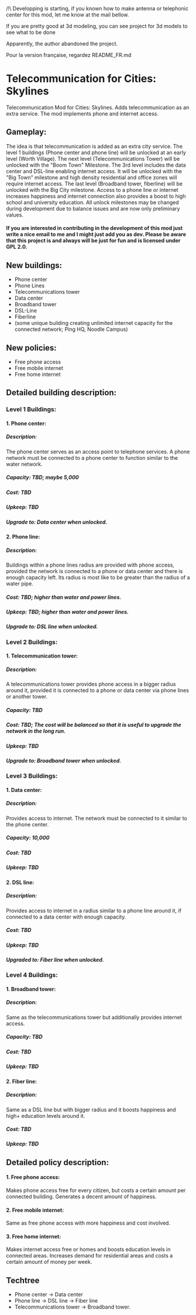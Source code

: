 /!\ Developping is starting, if you known how to make antenna or telephonic center for this mod, let me know at the mail bellow.

If you are pretty good at 3d modeling, you can see project for 3d models to see what to be done

Apparently, the author abandoned the project.

Pour la version française, regardez README_FR.md

# Telecommunication for Cities: Skylines
Telecommunication Mod for Cities: Skylines. Adds telecommunication as an extra service. The mod implements phone and internet access.

## Gameplay:

The idea is that telecommunication is added as an extra city service. The level 1 buildings (Phone center and phone line) will be unlocked at an early level (Worth Village). The next level (Telecommunications Tower) will be unlocked with the "Boom Town" Milestone. The 3rd level includes the data center and DSL-line enabling internet access. It will be unlocked with the "Big Town" milestone and high density residential and office zones will require internet access. The last level (Broadband tower, fiberline) will be unlocked with the Big City milestone.
Access to a phone line or internet increases happiness and internet connection also provides a boost to high school and university education. 
All unlock milestones may be changed during development due to balance issues and are now only preliminary values.

#### If you are interested in contributing in the development of this mod just write a nice email to me and I might just add you as dev. Please be aware that this project is and always will be just for fun and is licensed under GPL 2.0.

## New buildings:
- Phone center
- Phone Lines
- Telecommunications tower
- Data center
- Broadband tower
- DSL-Line
- Fiberline
- (some unique building creating unlimited internet capacity for the connected network; Ping HQ, Noodle Campus)

## New policies:
- Free phone access
- Free mobile internet
- Free home internet

## Detailed building description:

### Level 1 Buildings:
#### 1. Phone center:
##### Description: 
The phone center serves as an access point to telephone services. A phone network must be connected to a phone center to function similar to the water network.
##### Capacity: TBD; maybe 5,000
##### Cost: TBD
##### Upkeep: TBD
##### Upgrade to: Data center when unlocked.

#### 2. Phone line:
##### Description: 
Buildings within a phone lines radius are provided with phone access, provided the network is connected to a phone or data center and there is enough capacity left. Its radius is most like to be greater than the radius of a water pipe.
##### Cost: TBD; higher than water and power lines.
##### Upkeep: TBD; higher than water and power lines.
##### Upgrade to: DSL line when unlocked.

### Level 2 Buildings:
#### 1. Telecommunication tower:
##### Description: 
A telecommunications tower provides phone access in a bigger radius around it, provided it is connected to a phone or data center via phone lines or another tower. 
##### Capacity: TBD
##### Cost: TBD; The cost will be balanced so that it is useful to upgrade the network in the long run.
##### Upkeep: TBD
##### Upgrade to: Broadband tower when unlocked.

### Level 3 Buildings:
#### 1. Data center:
##### Description: 
Provides access to internet. The network must be connected to it similar to the phone center.
##### Capacity: 10,000
##### Cost: TBD
##### Upkeep: TBD

#### 2. DSL line:
##### Description: 
Provides access to internet in a radius similar to a phone line around it, if connected to a data center with enough capacity.
##### Cost: TBD
##### Upkeep: TBD
##### Upgraded to: Fiber line when unlocked.

### Level 4 Buildings:
#### 1. Broadband tower:
##### Description: 
Same as the telecommunications tower but additionally provides internet access.
##### Capacity: TBD
##### Cost: TBD
##### Upkeep: TBD

#### 2. Fiber line:
##### Description: 
Same as a DSL line but with bigger radius and it boosts happiness and high+ education levels around it.
##### Cost: TBD
##### Upkeep: TBD

## Detailed policy description:
#### 1. Free phone access: 
Makes phone access free for every citizen, but costs a certain amount per connected building. Generates a decent amount of happiness.
#### 2. Free mobile internet: 
Same as free phone access with more happiness and cost involved.
#### 3. Free home internet: 
Makes internet access free or homes and boosts education levels in connected areas. Increases demand for residential areas and costs a certain amount of money per week.

## Techtree
- Phone center -> Data center
- Phone line -> DSL line -> Fiber line
- Telecommunications tower -> Broadband tower.
